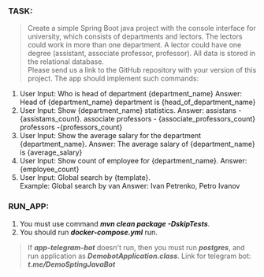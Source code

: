 ### TASK:
>Create a simple Spring Boot java project with the console interface for university, which consists of departments and lectors. The lectors could work in more than one department. A lector could have one degree (assistant, associate professor, professor).
All data is stored in the relational database.  
Please send us a link to the GitHub repository with your version of this project. The app should implement such commands:

1. User Input: Who is head of department {department_name}
   Answer: Head of {department_name} department is {head_of_department_name}
2. User Input: Show {department_name} statistics.
   Answer: assistans - {assistams_count}.
   associate professors - {associate_professors_count}
   professors -{professors_count}
3. User Input: Show the average salary for the department {department_name}.
   Answer: The average salary of {department_name} is {average_salary}
4. User Input: Show count of employee for {department_name}.
   Answer: {employee_count}
5. User Input: Global search by {template}.   
   Example: Global search by van
   Answer: Ivan Petrenko, Petro Ivanov

### RUN_APP:
1. You must use command ***mvn clean package -DskipTests***.
2. You should run ***docker-compose.yml*** run.

> If ***app-telegram-bot*** doesn't run, then you must run ***postgres***, and run application as ***DemobotApplication.class***.
> Link for telegram bot: ***t.me/DemoSptingJavaBot***
